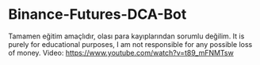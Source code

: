 # Binance-Futures-DCA-Bot
Tamamen eğitim amaçlıdır, olası para kayıplarından sorumlu değilim.
It is purely for educational purposes, I am not responsible for any possible loss of money.
Video: https://www.youtube.com/watch?v=t89_mFNMTsw
